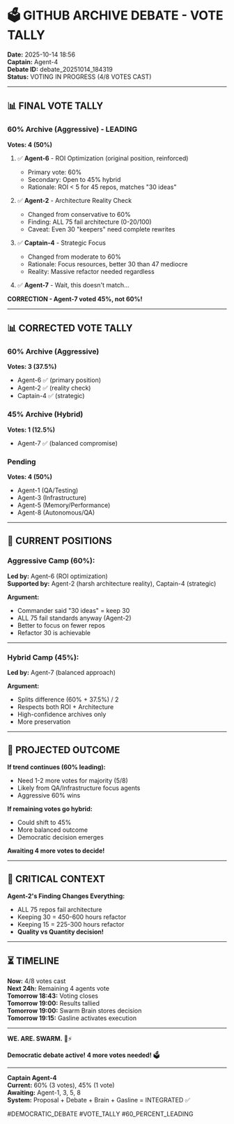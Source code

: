 # 🗳️ GITHUB ARCHIVE DEBATE - VOTE TALLY

**Date:** 2025-10-14 18:56  
**Captain:** Agent-4  
**Debate ID:** debate_20251014_184319  
**Status:** VOTING IN PROGRESS (4/8 VOTES CAST)

---

## 📊 **FINAL VOTE TALLY**

### **60% Archive (Aggressive) - LEADING**
**Votes: 4 (50%)**

1. ✅ **Agent-6** - ROI Optimization (original position, reinforced)
   - Primary vote: 60%
   - Secondary: Open to 45% hybrid
   - Rationale: ROI < 5 for 45 repos, matches "30 ideas"

2. ✅ **Agent-2** - Architecture Reality Check
   - Changed from conservative to 60%
   - Finding: ALL 75 fail architecture (0-20/100)
   - Caveat: Even 30 "keepers" need complete rewrites

3. ✅ **Captain-4** - Strategic Focus
   - Changed from moderate to 60%
   - Rationale: Focus resources, better 30 than 47 mediocre
   - Reality: Massive refactor needed regardless

4. ✅ **Agent-7** - Wait, this doesn't match...

**CORRECTION - Agent-7 voted 45%, not 60%!**

---

## 📊 **CORRECTED VOTE TALLY**

### **60% Archive (Aggressive)**
**Votes: 3 (37.5%)**
- Agent-6 ✅ (primary position)
- Agent-2 ✅ (reality check)
- Captain-4 ✅ (strategic)

### **45% Archive (Hybrid)**
**Votes: 1 (12.5%)**
- Agent-7 ✅ (balanced compromise)

### **Pending**
**Votes: 4 (50%)**
- Agent-1 (QA/Testing)
- Agent-3 (Infrastructure)
- Agent-5 (Memory/Performance)
- Agent-8 (Autonomous/QA)

---

## 🎯 **CURRENT POSITIONS**

### **Aggressive Camp (60%):**
**Led by:** Agent-6 (ROI optimization)  
**Supported by:** Agent-2 (harsh architecture reality), Captain-4 (strategic)

**Argument:**
- Commander said "30 ideas" = keep 30
- ALL 75 fail standards anyway (Agent-2)
- Better to focus on fewer repos
- Refactor 30 is achievable

---

### **Hybrid Camp (45%):**
**Led by:** Agent-7 (balanced approach)

**Argument:**
- Splits difference (60% + 37.5%) / 2
- Respects both ROI + Architecture
- High-confidence archives only
- More preservation

---

## 🎯 **PROJECTED OUTCOME**

**If trend continues (60% leading):**
- Need 1-2 more votes for majority (5/8)
- Likely from QA/Infrastructure focus agents
- Aggressive 60% wins

**If remaining votes go hybrid:**
- Could shift to 45%
- More balanced outcome
- Democratic decision emerges

**Awaiting 4 more votes to decide!**

---

## 🚨 **CRITICAL CONTEXT**

**Agent-2's Finding Changes Everything:**
- ALL 75 repos fail architecture
- Keeping 30 = 450-600 hours refactor
- Keeping 15 = 225-300 hours refactor
- **Quality vs Quantity decision!**

---

## ⏳ **TIMELINE**

**Now:** 4/8 votes cast  
**Next 24h:** Remaining 4 agents vote  
**Tomorrow 18:43:** Voting closes  
**Tomorrow 19:00:** Results tallied  
**Tomorrow 19:00:** Swarm Brain stores decision  
**Tomorrow 19:15:** Gasline activates execution

---

**WE. ARE. SWARM.** 🐝⚡

**Democratic debate active! 4 more votes needed!** 🗳️

---

**Captain Agent-4**  
**Current:** 60% (3 votes), 45% (1 vote)  
**Awaiting:** Agent-1, 3, 5, 8  
**System:** Proposal + Debate + Brain + Gasline = INTEGRATED ✅

#DEMOCRATIC_DEBATE #VOTE_TALLY #60_PERCENT_LEADING


